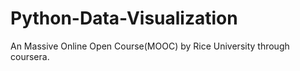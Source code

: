 # Python-Data-Visualization
An Massive Online Open Course(MOOC) by Rice University through coursera.
